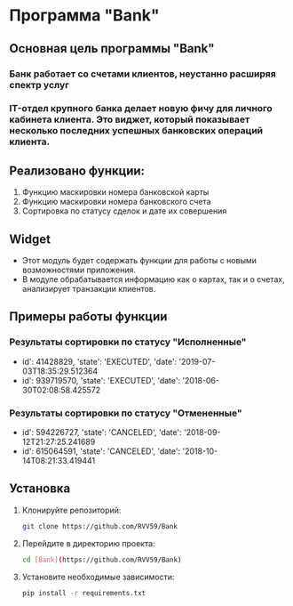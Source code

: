 # Программа "Bank"

## Основная цель программы "Bank"
### Банк работает со счетами клиентов, неустанно расширяя спектр услуг
### IT-отдел крупного банка делает новую фичу для личного кабинета клиента. Это виджет, который показывает несколько последних успешных банковских операций клиента. 

## Реализовано функции:
1. Функцию маскировки номера банковской карты 
2. Функцию маскировки номера банковского счета
3. Сортировка по статусу сделок и дате их совершения

## Widget
* Этот модуль будет содержать функции для работы с новыми возможностями приложения.
* В модуле обрабатывается информацию как о картах, так и о счетах, анализирует транзакции клиентов.

## Примеры работы функции
### Результаты сортировки по статусу "Исполненные"
+ id': 41428829, 'state': 'EXECUTED', 'date': '2019-07-03T18:35:29.512364
+ id': 939719570, 'state': 'EXECUTED', 'date': '2018-06-30T02:08:58.425572


### Результаты сортировки по статусу "Отмененные"
+ id': 594226727, 'state': 'CANCELED', 'date': '2018-09-12T21:27:25.241689
+ id': 615064591, 'state': 'CANCELED', 'date': '2018-10-14T08:21:33.419441


## Установка

1. Клонируйте репозиторий:
   ```bash
   git clone https://github.com/RVV59/Bank
   ```
2. Перейдите в директорию проекта:
   ```bash
   cd [Bank](https://github.com/RVV59/Bank)
   ```
3. Установите необходимые зависимости:
   ```bash
   pip install -r requirements.txt
   ```
